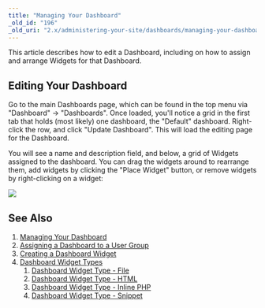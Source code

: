 ```yaml
---
title: "Managing Your Dashboard"
_old_id: "196"
_old_uri: "2.x/administering-your-site/dashboards/managing-your-dashboard"
---
```


This article describes how to edit a Dashboard, including on how to assign and arrange Widgets for that Dashboard.

## Editing Your Dashboard

Go to the main Dashboards page, which can be found in the top menu via "Dashboard" -> "Dashboards". Once loaded, you'll notice a grid in the first tab that holds (most likely) one dashboard, the "Default" dashboard. Right-click the row, and click "Update Dashboard". This will load the editing page for the Dashboard.

You will see a name and description field, and below, a grid of Widgets assigned to the dashboard. You can drag the widgets around to rearrange them, add widgets by clicking the "Place Widget" button, or remove widgets by right-clicking on a widget:

![](/download/attachments/35586558/dashboard-edit.png?version=1&modificationDate=1315431495000)

## See Also

1. [Managing Your Dashboard](building-sites/client-proofing/dashboards/managing)
2. [Assigning a Dashboard to a User Group](building-sites/client-proofing/dashboards/usergroups)
3. [Creating a Dashboard Widget](building-sites/client-proofing/dashboards/creating-a-widget)
4. [Dashboard Widget Types](building-sites/client-proofing/dashboards/widget-types)
    1. [Dashboard Widget Type - File](building-sites/client-proofing/dashboards/widget-types/file)
    2. [Dashboard Widget Type - HTML](building-sites/client-proofing/dashboards/widget-types/html)
    3. [Dashboard Widget Type - Inline PHP](building-sites/client-proofing/dashboards/widget-types/inline-php)
    4. [Dashboard Widget Type - Snippet](building-sites/client-proofing/dashboards/widget-types/snippet)